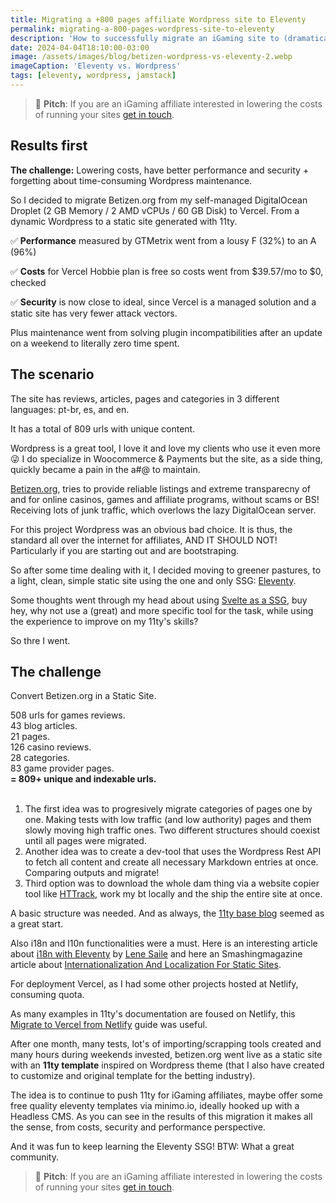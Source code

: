```yaml
---
title: Migrating a +800 pages affiliate Wordpress site to Eleventy
permalink: migrating-a-800-pages-wordpress-site-to-eleventy
description: 'How to successfully migrate an iGaming site to (dramatically) increase performance and security'
date: 2024-04-04T18:10:00-03:00
image: /assets/images/blog/betizen-wordpress-vs-eleventy-2.webp
imageCaption: 'Eleventy vs. Wordpress'
tags: [eleventy, wordpress, jamstack]
---
```


<blockquote>
    <p>
        🚀 <strong>Pitch</strong>: If you are an iGaming affiliate interested in lowering the costs of running your sites <a href="https://minimo.io">get in touch</a>.
    </p>
</blockquote>

## Results first

**The challenge:** Lowering costs, have better performance and security + forgetting about time-consuming Wordpress maintenance.

So I decided to migrate Betizen.org from my self-managed DigitalOcean Droplet (2 GB Memory / 2 AMD vCPUs / 60 GB Disk) to Vercel. From a dynamic Wordpress to a static site generated with 11ty.

✅ **Performance** measured by GTMetrix went from a lousy F (32%) to an A (96%)

✅ **Costs** for Vercel Hobbie plan is free so costs went from $39.57/mo to $0, checked

✅ **Security** is now close to ideal, since Vercel is a managed solution and a static site has very fewer attack vectors.

Plus maintenance went from solving plugin incompatibilities after an update on a weekend to literally zero time spent.

## The scenario

The site has reviews, articles, pages and categories in 3 different languages: pt-br, es, and en.

It has a total of 809 urls with unique content.

Wordpress is a great tool, I love it and love my clients who use it even more 😜
I do specialize in Woocommerce & Payments but the site, as a side thing, quickly became a pain in the a#@ to maintain.

[Betizen.org](https://www.betizen.org/), tries to provide reliable listings and extreme transparecny of and for online casinos, games and affiliate programs, without scams or BS! Receiving lots of junk traffic, which overlows the lazy DigitalOcean server.

For this project Wordpress was an obvious bad choice. It is thus, the standard all over the internet for affiliates, AND IT SHOULD NOT! Particularly if you are starting out and are bootstraping.

So after some time dealing with it, I decided moving to greener pastures, to a light, clean, simple static site using the one and only SSG: [Eleventy](https://www.11ty.dev/).

Some thoughts went through my head about using [Svelte as a SSG](/blog/svelte-and-vite-devops/), buy hey, why not use a (great) and more specific tool for the task, while using the experience to improve on my 11ty's skills?

So thre I went.

## The challenge

Convert Betizen.org in a Static Site.<br>

508 urls for games reviews.
<br>
43 blog articles.
<br>
21 pages.
<br>
126 casino reviews.
<br>
28 categories.
<br>
83 game provider pages.
<br>
**= 809+ unique and indexable urls.**
<br><br>

1. The first idea was to progresively migrate categories of pages one by one. Making tests with low traffic (and low authority) pages and them slowly moving high traffic ones. Two different structures should coexist until all pages were migrated.
2. Another idea was to create a dev-tool that uses the Wordpress Rest API to fetch all content and create all necessary Markdown entries at once. Comparing outputs and migrate!
3. Third option was to download the whole dam thing via a website copier tool like [HTTrack](https://www.httrack.com/), work my bt locally and the ship the entire site at once.

A basic structure was needed. And as always, the [11ty base blog](https://github.com/11ty/eleventy-base-blog) seemed as a great start.

Also i18n and l10n functionalities were a must. Here is an interesting article about [i18n with Eleventy](https://www.lenesaile.com/en/blog/internationalization-with-eleventy-20-and-netlify/) by [Lene Saile](https://www.lenesaile.com/en/about/) and here an Smashingmagazine article about [Internationalization And Localization For Static Sites](https://www.smashingmagazine.com/2020/11/internationalization-localization-static-sites/).

For deployment Vercel, as I had some other projects hosted at Netlify, consuming quota.

As many examples in 11ty's documentation are foused on Netlify, this [Migrate to Vercel from Netlify](https://vercel.com/guides/migrate-to-vercel-from-netlify) guide was useful.

After one month, many tests, lot's of importing/scrapping tools created and many hours during weekends invested, betizen.org went live as a static site with an **11ty template** inspired on Wordpress theme (that I also have created to customize and original template for the betting industry).

The idea is to continue to push 11ty for iGaming affiliates, maybe offer some free quality eleventy templates via minimo.io, ideally hooked up with a Headless CMS. As you can see in the results of this migration it makes all the sense, from costs, security and performance perspective.

And it was fun to keep learning the Eleventy SSG! BTW: What a great community.

<blockquote>
    <p>
        🚀 <strong>Pitch</strong>: If you are an iGaming affiliate interested in lowering the costs of running your sites <a href="https://minimo.io">get in touch</a>.
    </p>
</blockquote>
